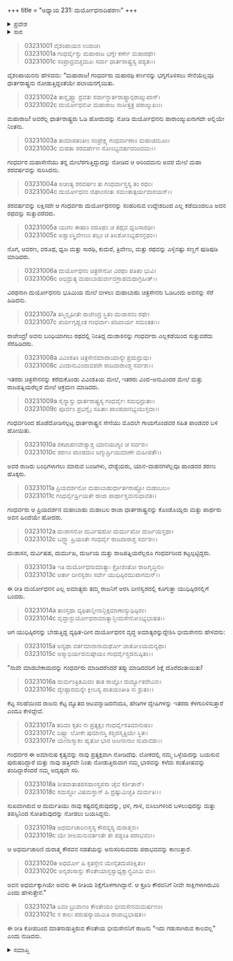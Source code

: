 +++
title = "ಅಧ್ಯಾಯ 231: ದುರ್ಯೋಧನಾದಿಹರಣಃ"
+++

<details><summary>ಪ್ರವೇಶ</summary>


।।   ಓಂ ಓಂ ನಮೋ ನಾರಾಯಣಾಯ।।   ಶ್ರೀ ವೇದವ್ಯಾಸಾಯ ನಮಃ ।।

ಶ್ರೀ ಕೃಷ್ಣದ್ವೈಪಾಯನ ವೇದವ್ಯಾಸ ವಿರಚಿತ  

**ಶ್ರೀ ಮಹಾಭಾರತ**

**ಆರಣ್ಯಕ ಪರ್ವ**

**ಘೋಷಯಾತ್ರಾ ಪರ್ವ**

**ಅಧ್ಯಾಯ 231**

</details>


<details><summary>ಸಾರ</summary>

ದುರ್ಯೋಧನ, ದುಃಶಾಸನ, ಮತ್ತು ಇತರ ಯೋಧರನ್ನೂ ರಾಜಪತ್ನಿಯರನ್ನೂ ಗಂಧರ್ವರು ಸೆರೆಹಿಡಿದು ಆಕಾಶಮಾರ್ಗದಲ್ಲಿ ಕೊಂಡೊಯ್ದುದು (1-12). ದುರ್ಯೋಧನನ ಅಮಾತ್ಯರು ಯುಧಿಷ್ಠಿರನಲ್ಲಿ ಬಂದು ಸಹಾಯ ಕೋರಿದಾಗ ಭೀಮನು ಚುಚ್ಚುಮಾತುಗಳಿಂದ ಮೂದಲಿಸಿದ್ದುದು (13-21).

</details>



> 03231001 ವೈಶಂಪಾಯನ ಉವಾಚ।  
03231001a ಗಂಧರ್ವೈಸ್ತು ಮಹಾರಾಜ ಭಗ್ನೇ ಕರ್ಣೇ ಮಹಾರಥೇ।  
03231001c ಸಂಪ್ರಾದ್ರವಚ್ಚಮೂಃ ಸರ್ವಾ ಧಾರ್ತರಾಷ್ಟ್ರಸ್ಯ ಪಶ್ಯತಃ।।

ವೈಶಂಪಾಯನನು ಹೇಳಿದನು: “ಮಹಾರಾಜ! ಗಂಧರ್ವರು ಮಹಾರಥಿ ಕರ್ಣನನ್ನು ಭಗ್ನಗೊಳಿಸಲು ಸೇನೆಯೆಲ್ಲವೂ ಧಾರ್ತರಾಷ್ಟ್ರನು ನೋಡುತ್ತಿದ್ದಂತೆಯೇ ಪಲಾಯನಗೈಯಿತು.

> 03231002a ತಾನ್ದೃಷ್ಟ್ವಾ ದ್ರವತಃ ಸರ್ವಾನ್ಧಾರ್ತರಾಷ್ಟ್ರಾನ್ಪರಾಙ್ಮುಖಾನ್।  
03231002c ದುರ್ಯೋಧನೋ ಮಹಾರಾಜ ನಾಸೀತ್ತತ್ರ ಪರಾಙ್ಮುಖಃ।।

ಮಹಾರಾಜ! ಅವರೆಲ್ಲ ಧಾರ್ತರಾಷ್ಟ್ರರು ಓಡಿ ಹೋದುದನ್ನು ನೋಡಿ ದುರ್ಯೋಧನನು ಪಾರಾಂಙ್ಮುಖನಾಗದೇ ಅಲ್ಲಿಯೇ ನಿಂತನು.

> 03231003a ತಾಮಾಪತಂತೀಂ ಸಂಪ್ರೇಕ್ಷ್ಯ ಗಂಧರ್ವಾಣಾಂ ಮಹಾಚಮೂಂ।  
03231003c ಮಹತಾ ಶರವರ್ಷೇಣ ಸೋಽಭ್ಯವರ್ಷದರಿಂದಮಃ।।

ಗಂಧರ್ವರ ಮಹಾಸೇನೆಯು ತನ್ನ ಮೇಲೆರಗುತ್ತಿದ್ದುದನ್ನು ನೋಡಿದ ಆ ಅರಿಂದಮನು ಅವರ ಮೇಲೆ ಮಹಾ ಶರವರ್ಷವನ್ನು ಸುರಿಸಿದನು.

> 03231004a ಅಚಿಂತ್ಯ ಶರವರ್ಷಂ ತು ಗಂಧರ್ವಾಸ್ತಸ್ಯ ತಂ ರಥಂ।  
03231004c ದುರ್ಯೋಧನಂ ಜಿಘಾಂಸಂತಃ ಸಮಂತಾತ್ಪರ್ಯವಾರಯನ್।।

ಶರವರ್ಷವನ್ನು ಲಕ್ಷಿಸದೇ ಆ ಗಂಧರ್ವರು ದುರ್ಯೋಧನನನ್ನು ಸಂಹರಿಸುವ ಉದ್ದೇಶದಿಂದ ಎಲ್ಲ ಕಡೆಯಿಂದಲೂ ಅವನ ರಥವನ್ನು ಸುತ್ತುವರೆದರು.

> 03231005a ಯುಗಂ ಈಷಾಂ ವರೂಥಂ ಚ ತಥೈವ ಧ್ವಜಸಾರಥೀ।  
03231005c ಅಶ್ವಾಂಸ್ತ್ರಿವೇಣುಂ ತಲ್ಪಂ ಚ ತಿಲಶೋಽಭ್ಯಹನನ್ರಥಂ।।

ನೊಗ, ಆವರಣ, ವರೂಥ, ಧ್ವಜ ಮತ್ತು ಸಾರಥಿ, ಕುದುರೆ, ತ್ರಿವೇಣು, ಮತ್ತು ರಥವನ್ನು ಎಳ್ಳಿನಷ್ಟು ಸಣ್ಣಗೆ ಪುಡಿಪುಡಿ ಮಾಡಿದರು.

> 03231006a ದುರ್ಯೋಧನಂ ಚಿತ್ರಸೇನೋ ವಿರಥಂ ಪತಿತಂ ಭುವಿ।  
03231006c ಅಭಿದ್ರುತ್ಯ ಮಹಾಬಾಹುರ್ಜೀವಗ್ರಾಹಮಥಾಗ್ರಹೀತ್।।

ವಿರಥನಾಗಿ ದುರ್ಯೋಧನನು ಭೂಮಿಯ ಮೇಲೆ ಬೀಳಲು ಮಹಾಬಾಹು ಚಿತ್ರಸೇನನು ಓಡಿಬಂದು ಅವನನ್ನು ಸೆರೆ ಹಿಡಿದನು.

> 03231007a ತಸ್ಮಿನ್ಗೃಹೀತೇ ರಾಜೇಂದ್ರ ಸ್ಥಿತಂ ದುಃಶಾಸನಂ ರಥೇ।  
03231007c ಪರ್ಯಗೃಹ್ಣಂತ ಗಂಧರ್ವಾಃ ಪರಿವಾರ್ಯ ಸಮಂತತಃ।।

ರಾಜೇಂದ್ರ! ಅವನು ಬಂಧಿಯಾಗಲು ರಥದಲ್ಲಿ ನಿಂತಿದ್ದ ದುಃಶಾಸನನ್ನು ಗಂಧರ್ವರು ಎಲ್ಲಕಡೆಯಿಂದ ಸುತ್ತುವರೆದು ಸೆರೆಹಿಡಿದರು.

> 03231008a ವಿವಿಂಶತಿಂ ಚಿತ್ರಸೇನಮಾದಾಯಾನ್ಯೇ ಪ್ರದುದ್ರುವುಃ।   
03231008c ವಿಂದಾನುವಿಂದಾವಪರೇ ರಾಜದಾರಾಂಶ್ಚ ಸರ್ವಶಃ।।

ಇತರರು ಚಿತ್ರಸೇನನನ್ನು ಕರೆದುಕೊಂಡು ವಿವಿಂಶತಿಯ ಮೇಲೆ, ಇತರರು ವಿಂದ-ಅನುವಿಂದರ ಮೇಲೆ ಮತ್ತು ರಾಜಪತ್ನಿಯರೆಲ್ಲರ ಮೇಲೆ ಆಕ್ರಮಣ ಮಾಡಿದರು.

> 03231009a ಸೈನ್ಯಾಸ್ತು ಧಾರ್ತರಾಷ್ಟ್ರಸ್ಯ ಗಂಧರ್ವೈಃ ಸಮಭಿದ್ರುತಾಃ।  
03231009c ಪೂರ್ವಂ ಪ್ರಭಗ್ನೈಃ ಸಹಿತಾಃ ಪಾಂಡವಾನಭ್ಯಯುಸ್ತದಾ।।

ಗಂಧರ್ವರಿಂದ ಹೊಡೆದೋಡಿಸಲ್ಪಟ್ಟ ಧಾರ್ತರಾಷ್ಟ್ರನ ಸೇನೆಯು ಮೊದಲೇ ಗಾಯಗೊಂಡವರ ಸಹಿತ ಪಾಂಡವರ ಬಳಿ ಹೋಯಿತು.

> 03231010a ಶಕಟಾಪಣವೇಶ್ಯಾಶ್ಚ ಯಾನಯುಗ್ಯಂ ಚ ಸರ್ವಶಃ।  
03231010c ಶರಣಂ ಪಾಂಡವಾಂ ಜಗ್ಮುರ್ಹ್ರಿಯಮಾಣೇ ಮಹೀಪತೌ।।

ಅವರ ರಾಜರು ಬಂಧಿಗಳಾಗಲು ಮಾರುವ ಬಂಡಿಗಳು, ವೇಶ್ಯೆಯರು, ಯಾನ-ವಾಹನಗಳೆಲ್ಲವೂ ಪಾಂಡವರ ಶರಣು ಹೊಕ್ಕರು.

> 03231011a ಪ್ರಿಯದರ್ಶನೋ ಮಹಾಬಾಹುರ್ಧಾರ್ತರಾಷ್ಟ್ರೋ ಮಹಾಬಲಃ।  
03231011c ಗಂಧರ್ವೈರ್ಹ್ರಿಯತೇ ರಾಜಾ ಪಾರ್ಥಾಸ್ತಮನುಧಾವತ।।

ಗಂಧರ್ವರು ಆ ಪ್ರಿಯದರ್ಶನ ಮಹಾಬಾಹು ಮಹಾಬಲ ರಾಜಾ ಧಾರ್ತರಾಷ್ಟ್ರನನ್ನು ಕೊಂಡೊಯ್ದರು ಮತ್ತು ಪಾರ್ಥರು ಅವನ ಹಿಂದೆಯೇ ಹೋದರು.

> 03231012a ದುಃಶಾಸನೋ ದುರ್ವಿಷಹೋ ದುರ್ಮುಖೋ ದುರ್ಜಯಸ್ತಥಾ।  
03231012c ಬದ್ಧ್ವಾ ಹ್ರಿಯಂತೇ ಗಂಧರ್ವೈ ರಾಜದಾರಾಶ್ಚ ಸರ್ವಶಃ।।

ದುಃಶಾಸನ, ದುರ್ವಿಷಹ, ದುರ್ಮುಖ, ದುರ್ಜಯ ಮತ್ತು ರಾಜಪತ್ನಿಯರೆಲ್ಲರೂ ಗಂಧರ್ವರಿಂದ ಕಟ್ಟಲ್ಪಟ್ಟಿದ್ದರು.

> 03231013a ಇತಿ ದುರ್ಯೋಧನಾಮಾತ್ಯಾಃ ಕ್ರೋಶಂತೋ ರಾಜಗೃದ್ಧಿನಃ।  
03231013c ಆರ್ತಾ ದೀನಸ್ವರಾಃ ಸರ್ವೇ ಯುಧಿಷ್ಠಿರಮುಪಾಗಮನ್।।

ಈ ರೀತಿ ದುರ್ಯೋಧನನ ಎಲ್ಲ ಅಮಾತ್ಯರು ತಮ್ಮ ರಾಜನಿಗೆ ಅರಸಿ ದೀನಸ್ವರದಲ್ಲಿ ಕೂಗುತ್ತಾ ಯುಧಿಷ್ಠಿರನಲ್ಲಿಗೆ ಬಂದರು.

> 03231014a ತಾಂಸ್ತಥಾ ವ್ಯಥಿತಾನ್ದೀನಾನ್ಭಿಕ್ಷಮಾಣಾನ್ಯುಧಿಷ್ಠಿರಂ।  
03231014c ವೃದ್ಧಾನ್ದುರ್ಯೋಧನಾಮಾತ್ಯಾನ್ಭೀಮಸೇನೋಽಭ್ಯಭಾಷತ।।

ಆಗ ಯುಧಿಷ್ಠಿರನನ್ನು ಬೇಡುತ್ತಿದ್ದ ವ್ಯಥಿತ-ದೀನ ದುರ್ಯೋಧನನ ವೃದ್ಧ ಅಮಾತ್ಯರನ್ನುದ್ದೇಶಿಸಿ ಭೀಮಸೇನನು ಹೇಳಿದನು:

> 03231015a ಅನ್ಯಥಾ ವರ್ತಮಾನಾನಾಮರ್ಥೋ ಜಾತೋಽಯಮನ್ಯಥಾ।  
03231015c ಅಸ್ಮಾಭಿರ್ಯದನುಷ್ಠೇಯಂ ಗಂಧರ್ವೈಸ್ತದನುಷ್ಠಿತಂ।।

“ನಾವೇ ಮಾಡಬೇಕಾದುದನ್ನು ಗಂಧರ್ವರು ಮಾಡಿದರೆಂದರೆ ತಪ್ಪು ಮಾಡಿದವರಿಗೆ ಶಿಕ್ಷೆ ದೊರೆದಂತಾಯಿತು!

> 03231016a ದುರ್ಮಂತ್ರಿತಮಿದಂ ತಾತ ರಾಜ್ಞೋ ದುರ್ದ್ಯೂತದೇವಿನಃ।   
03231016c ದ್ವೇಷ್ಟಾರಮನ್ಯೇ ಕ್ಲೀಬಸ್ಯ ಪಾತಯಂತೀತಿ ನಃ ಶ್ರುತಂ।।

ಕೆಟ್ಟ ಸಲಹೆಯಿಂದ ರಾಜನು ಕೆಟ್ಟ ದ್ಯೂತದ ಆಟವನ್ನಾಡಿದನೆಂದೂ, ಹೇಡಿಗಳ ದ್ವೇಷಿಗಳನ್ನು ಇತರರು ಕೆಳಗುರಿಳಿಸುತ್ತಾರೆ ಎಂದೂ ಕೇಳಿದ್ದೇವೆ.

> 03231017a ತದಿದಂ ಕೃತಂ ನಃ ಪ್ರತ್ಯಕ್ಷಂ ಗಂಧರ್ವೈರತಿಮಾನುಷಂ।  
03231017c ದಿಷ್ಟ್ಯಾ ಲೋಕೇ ಪುಮಾನಸ್ತಿ ಕಶ್ಚಿದಸ್ಮತ್ಪ್ರಿಯೇ ಸ್ಥಿತಃ।  
03231017e ಯೇನಾಸ್ಮಾಕಂ ಹೃತೋ ಭಾರ ಆಸೀನಾನಾಂ ಸುಖಾವಹಃ।।

ಗಂಧರ್ವರ ಈ ಅಮಾನುಷ ಕೃತ್ಯವನ್ನು ನಾವು ಪ್ರತ್ಯಕ್ಷವಾಗಿ ನೋಡಿದೆವು. ಲೋಕದಲ್ಲಿ ನಮ್ಮ ಒಳ್ಳೆಯದನ್ನು ಬಯಸುವ ಪುರುಷರಿದ್ದಾರೆ ಮತ್ತು ನಾವು ಹತ್ತಿರವೇ ನಿಂತು ನೋಡುತ್ತಿರುವಾಗ ನಮ್ಮ ಭಾರವನ್ನು ಕಳೆದು ಸಂತೋಷವನ್ನು ತಂದಿದ್ದಾರೆಂದರೆ ನಮ್ಮ ಅದೃಷ್ಠವೇ ಸರಿ.

> 03231018a ಶೀತವಾತಾತಪಸಹಾಂಸ್ತಪಸಾ ಚೈವ ಕರ್ಶಿತಾನ್।  
03231018c ಸಮಸ್ಥೋ ವಿಷಮಸ್ಥಾನ್ ಹಿ ದ್ರಷ್ಟುಮಿಚ್ಚತಿ ದುರ್ಮತಿಃ।।

ಸುಖವಾಗಿರುವ ಆ ದುರ್ಮತಿಯು ನಾವು ಕಷ್ಟದಲ್ಲಿರುವುದನ್ನು, ಛಳಿ, ಗಾಳಿ, ಬಿಸಿಲುಗಳಿಂದ ಬಳಲುವುದನ್ನು ಮತ್ತು ತಪಸ್ಸಿನಿಂದ ಸೋತಿರುವುದನ್ನು ನೋಡಲು ಬಯಸಿದ್ದನು.

> 03231019a ಅಧರ್ಮಚಾರಿಣಸ್ತಸ್ಯ ಕೌರವ್ಯಸ್ಯ ದುರಾತ್ಮನಃ।  
03231019c ಯೇ ಶೀಲಮನುವರ್ತಂತೇ ತೇ ಪಶ್ಯಂತಿ ಪರಾಭವಂ।।

ಆ ಅಧರ್ಮಚಾರಿಣಿ ದುರಾತ್ಮ ಕೌರವನ ನಡತೆಯನ್ನು ಅನುಸರಿಸುವವರು ಪರಾಭವವನ್ನು ಕಾಣುತ್ತಾರೆ.

> 03231020a ಅಧರ್ಮೋ ಹಿ ಕೃತಸ್ತೇನ ಯೇನೈತದುಪಶಿಕ್ಷಿತಂ।  
03231020c ಅನೃಶಂಸಾಸ್ತು ಕೌಂತೇಯಾಸ್ತಸ್ಯಾಧ್ಯಕ್ಷಾನ್ಬ್ರವೀಮಿ ವಃ।।

ಅವನ ಅಧರ್ಮಕ್ಕಾಗಿಯೇ ಅವನು ಈ ರೀತಿಯ ಶಿಕ್ಷೆಗೊಳಗಾಗಿದ್ದಾನೆ. ಆ ಕ್ರೂರಿ ಕೌರವನಿಗೆ ನೀವೇ ಸಾಕ್ಷಿಗಳಾಗಿರುವಿರಿ ಎಂದು ಹೇಳುತ್ತೇನೆ.”

> 03231021a ಏವಂ ಬ್ರುವಾಣಂ ಕೌಂತೇಯಂ ಭೀಮಸೇನಮಮರ್ಷಣಂ।  
03231021c ನ ಕಾಲಃ ಪರುಷಸ್ಯಾಯಮಿತಿ ರಾಜಾಭ್ಯಭಾಷತ।।

ಈ ರೀತಿ ಕೋಪದಿಂದ ಮಾತನಾಡುತ್ತಿರುವ ಕೌಂತೇಯ ಭೀಮಸೇನನಿಗೆ ರಾಜನು “ಇದು ಗಡುಸಾಗಿರುವ ಕಾಲವಲ್ಲ” ಎಂದು ನುಡಿದನು.

<details><summary>ಸಮಾಪ್ತಿ</summary>


ಇತಿ ಶ್ರೀ ಮಹಾಭಾರತೇ ಆರಣ್ಯಕ ಪರ್ವಣಿ ಘೋಷಯಾತ್ರಾ ಪರ್ವಣಿ ದುರ್ಯೋಧನಾದಿಹರಣೇ ಏಕತ್ರಿಂಶದಧಿಕದ್ವಿಶತತಮೋಽಧ್ಯಾಯಃ।  
ಇದು ಮಹಾಭಾರತದ ಆರಣ್ಯಕ ಪರ್ವದಲ್ಲಿ ಘೋಷಯಾತ್ರಾ ಪರ್ವದಲ್ಲಿ ದುರ್ಯೋಧನಾದಿಹರಣದಲ್ಲಿ ಇನ್ನೂರಾಮೂವತ್ತೊಂದನೆಯ ಅಧ್ಯಾಯವು.


</details>
